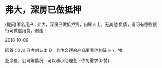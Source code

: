 # 弗大，深房已做抵押

(提问)匿名用户 : 弗大，深房已做抵押贷，自雇人士，无其他 负债，请问有哪些银行可做信用贷，谢谢！

2018-10-09

回答：dyd 可考虑业主 D，具体合适的产品要看你的征 xin、物

业净值、公司等情况，可以和小助理说下你的需求(0 赞)